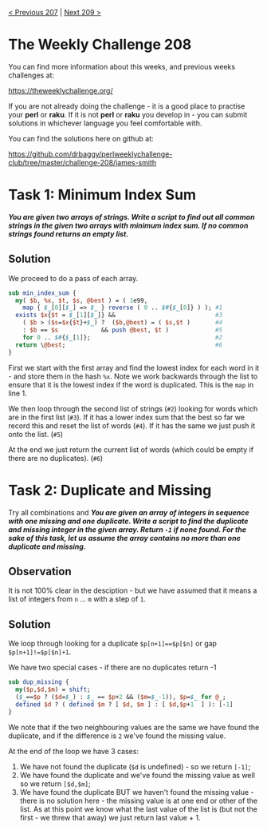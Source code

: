 [< Previous 207](https://github.com/drbaggy/perlweeklychallenge-club/tree/master/challenge-207/james-smith) |
[Next 209 >](https://github.com/drbaggy/perlweeklychallenge-club/tree/master/challenge-209/james-smith)

# The Weekly Challenge 208

You can find more information about this weeks, and previous weeks challenges at:

  https://theweeklychallenge.org/

If you are not already doing the challenge - it is a good place to practise your
**perl** or **raku**. If it is not **perl** or **raku** you develop in - you can
submit solutions in whichever language you feel comfortable with.

You can find the solutions here on github at:

https://github.com/drbaggy/perlweeklychallenge-club/tree/master/challenge-208/james-smith

# Task 1: Minimum Index Sum

***You are given two arrays of strings. Write a script to find out all common strings in the given two arrays with minimum index sum. If no common strings found returns an empty list.***

## Solution

We proceed to do a pass of each array. 
```perl
sub min_index_sum {
  my( $b, %x, $t, $s, @best ) = ( 1e99,
    map { $_[0][$_] => $_ } reverse ( 0 .. $#{$_[0]} ) ); #1
  exists $x{$t = $_[1][$_]} &&                            #3
    ( $b > ($s=$x{$t}+$_) ?  ($b,@best) = ( $s,$t )       #4
    : $b == $s            && push @best, $t )             #5
    for 0 .. $#{$_[1]};                                   #2
  return \@best;                                          #6
}
```

First we start with the first array and find the lowest index for each word in it - and store them in the hash `%x`. Note we work backwards through the list to ensure that it is the lowest index if the word is duplicated. This is the `map` in line 1.

We then loop through the second list of strings (`#2`) looking for words which are in the first list (`#3`). If it has a lower index sum that the best so far we record this and reset the list of words (`#4`). If it has the same we just push it onto the list. (`#5`)

At the end we just return the current list of words (which could be empty if there are no duplicates). (`#6`)

# Task 2: Duplicate and Missing

Try all combinations and 
***You are given an array of integers in sequence with one missing and one duplicate. Write a script to find the duplicate and missing integer in the given array. Return `-1` if none found. For the sake of this task, let us assume the array contains no more than one duplicate and missing.***

## Observation

It is not 100% clear in the desciption - but we have assumed that it means a list of integers from `n` ... `m` with a step of `1`.

## Solution

We loop through looking for a duplicate `$p[n+1]==$p[$n]` or gap `$p[n+1]!=$p[$n]+1`.

We have two special cases - if there are no duplicates return -1 

```perl
sub dup_missing {
  my($p,$d,$m) = shift;
  ($_==$p ? ($d=$_) : $_ == $p+2 && ($m=$_-1)), $p=$_ for @_;
  defined $d ? ( defined $m ? [ $d, $m ] : [ $d,$p+1  ] ): [-1]
}

```
We note that if the two neighbouring values are the same we have found the duplicate, and if the difference is `2` we've found the missing value.

At the end of the loop we have 3 cases:

 1) We have not found the duplicate (`$d` is undefined) - so we return `[-1]`;
 2) We have found the duplicate and we've found the missing value as well so we return `[$d,$m]`;
 3) We have found the duplicate BUT we haven't found the missing value - there is no solution here - the missing value is at one end or other of the list. As at this point we know what the last value of the list is (but not the first - we threw that away) we just return last value + 1.

